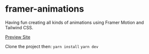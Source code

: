 # framer-animations
Having fun creating all kinds of animations using Framer Motion and Tailwind CSS. 

[Preview Site](https://framer-animations-fawn.vercel.app/)

Clone the project then:
`yarn install`
`yarn dev`
